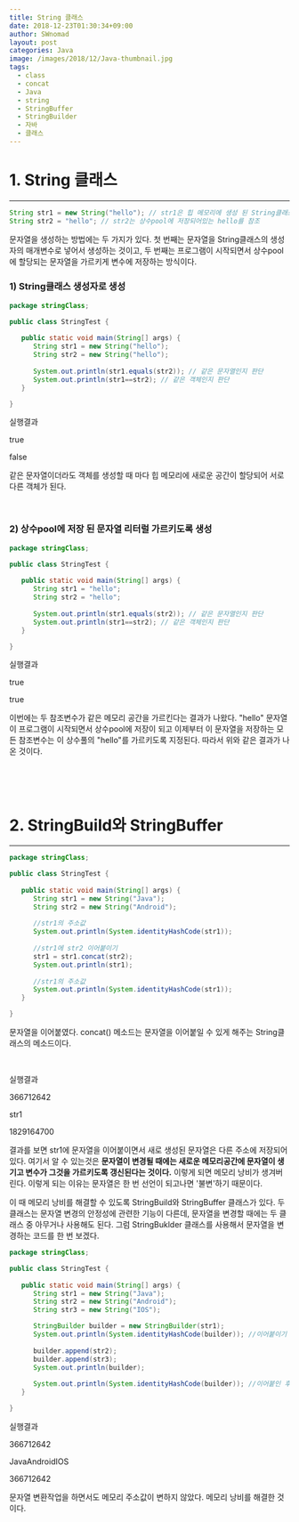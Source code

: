 ```yaml
---
title: String 클래스
date: 2018-12-23T01:30:34+09:00
author: SWnomad
layout: post
categories: Java
image: /images/2018/12/Java-thumbnail.jpg
tags:
  - class
  - concat
  - Java
  - string
  - StringBuffer
  - StringBuilder
  - 자바
  - 클래스
---
```

# 1. String 클래스

* * *

~~~ java
String str1 = new String("hello"); // str1은 힙 메모리에 생성 된 String클래스의 객체를 참조
String str2 = "hello"; // str2는 상수pool에 저장되어있는 hello를 참조
~~~

문자열을 생성하는 방법에는 두 가지가 있다. 첫 번째는 문자열을 String클래스의 생성자의 매개변수로 넣어서 생성하는 것이고, 두 번째는 프로그램이 시작되면서 상수pool에 할당되는 문자열을 가르키게 변수에 저장하는 방식이다.

### 1) String클래스 생성자로 생성

~~~ java
package stringClass;

public class StringTest {
   
   public static void main(String[] args) {
      String str1 = new String("hello");
      String str2 = new String("hello");
      
      System.out.println(str1.equals(str2)); // 같은 문자열인지 판단
      System.out.println(str1==str2); // 같은 객체인지 판단
   }

}
~~~

실행결과

true


false


 같은 문자열이더라도 객체를 생성할 때 마다 힙 메모리에 새로운 공간이 할당되어 서로 다른 객체가 된다.

&nbsp;

### 2) 상수pool에 저장 된 문자열 리터럴 가르키도록 생성

~~~ java
package stringClass;

public class StringTest {
   
   public static void main(String[] args) {
      String str1 = "hello";
      String str2 = "hello";
      
      System.out.println(str1.equals(str2)); // 같은 문자열인지 판단
      System.out.println(str1==str2); // 같은 객체인지 판단
   }

}
~~~

실행결과

true


true


 이번에는 두 참조변수가 같은 메모리 공간을 가르킨다는 결과가 나왔다. "hello" 문자열이 프로그램이 시작되면서 상수pool에 저장이 되고 이제부터 이 문자열을 저장하는 모든 참조변수는 이 상수풀의 "hello"를 가르키도록 지정된다. 따라서 위와 같은 결과가 나온 것이다.

&nbsp;

&nbsp;

# 2. StringBuild와 StringBuffer

* * *

~~~ java
package stringClass;

public class StringTest {
   
   public static void main(String[] args) {
      String str1 = new String("Java");
      String str2 = new String("Android");
      
      //str1의 주소값
      System.out.println(System.identityHashCode(str1));
      
      //str1에 str2 이어붙이기
      str1 = str1.concat(str2);
      System.out.println(str1);
      
      //str1의 주소값
      System.out.println(System.identityHashCode(str1));
   }

}
~~~

문자열을 이어붙였다. concat() 메소드는 문자열을 이어붙일 수 있게 해주는 String클래스의 메소드이다.

&nbsp;

실행결과

366712642


str1


1829164700


 

결과를 보면 str1에 문자열을 이어붙이면서 새로 생성된 문자열은 다른 주소에 저장되어 있다. 여기서 알 수 있는것은 **문자열이 변경될 때에는 새로운 메모리공간에 문자열이 생기고 변수가 그것을 가르키도록 갱신된다는 것이다.** 이렇게 되면 메모리 낭비가 생겨버린다. 이렇게 되는 이유는 문자열은 한 번 선언이 되고나면 '불변'하기 때문이다.

이 때 메모리 낭비를 해결할 수 있도록 StringBuild와 StringBuffer 클래스가 있다. 두 클래스는 문자열 변경의 안정성에 관련한 기능이 다른데, 문자열을 변경할 때에는 두 클래스 중 아무거나 사용해도 된다. 그럼 StringBuklder 클래스를 사용해서 문자열을 변경하는 코드를 한 번 보겠다.

~~~ java
package stringClass;

public class StringTest {
   
   public static void main(String[] args) {
      String str1 = new String("Java");
      String str2 = new String("Android");
      String str3 = new String("IOS");

      StringBuilder builder = new StringBuilder(str1);
      System.out.println(System.identityHashCode(builder)); //이어붙이기 전 builder 주소
      
      builder.append(str2);
      builder.append(str3);
      System.out.println(builder);
      
      System.out.println(System.identityHashCode(builder)); //이어붙인 후 builder 주소
   }

}
~~~

실행결과

366712642


JavaAndroidIOS


366712642


 문자열 변환작업을 하면서도 메모리 주소값이 변하지 않았다. 메모리 낭비를 해결한 것이다.